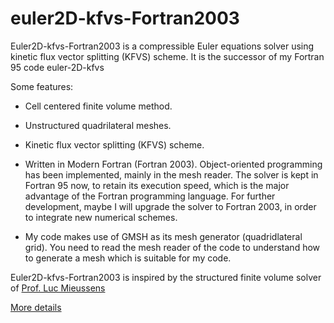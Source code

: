 # euler2D-kfvs-Fortran2003

Euler2D-kfvs-Fortran2003 is a compressible Euler equations solver using kinetic flux vector splitting (KFVS) scheme. It is the successor of my Fortran 95 code euler-2D-kfvs

Some features:

- Cell centered finite volume method.

- Unstructured quadrilateral meshes.

- Kinetic flux vector splitting (KFVS) scheme.

- Written in Modern Fortran (Fortran 2003). Object-oriented programming has been implemented, mainly in the mesh reader. The solver is kept in Fortran 95 now, to retain its execution speed, which is the major advantage of the Fortran programming language. For further development, maybe I will upgrade the solver to Fortran 2003, in order to integrate new numerical schemes.

- My code makes use of GMSH as its mesh generator (quadridlateral grid). You need to read the mesh reader of the code to understand how to generate a mesh which is suitable for my code.

Euler2D-kfvs-Fortran2003 is inspired by the structured finite volume solver of [Prof. Luc Mieussens](https://www.math.u-bordeaux.fr/~lmieusse/PAGE_WEB/ENSEIGNEMENT/MMK3/SIMULATION_NUMERIQUE_ECOULEMENTS_FLUIDES/simulations.html)

[More details](https://github.com/truongd8593/euler2D-kfvs-Fortran2003/wiki)
